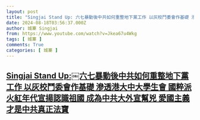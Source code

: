 ```yaml
---
layout: post
title: "Singjai Stand Up:￼六七暴動後中共如何重整地下黨工作 以灰校鬥委會作基礎 滲透港大中大學生會 國粹派火紅年代宣揚認識祖國 成為中共大外宣幫兇 愛國主義才是中共真正法寶"
date: 2024-08-18T03:56:37.000Z
author: 城寨 Singjai
from: https://www.youtube.com/watch?v=Jkea67u4Wkg
tags: [ 城寨 ]
comments: True
categories: [ 城寨 ]
---
```

<!--1723953397000-->
[Singjai Stand Up:￼六七暴動後中共如何重整地下黨工作 以灰校鬥委會作基礎 滲透港大中大學生會 國粹派火紅年代宣揚認識祖國 成為中共大外宣幫兇 愛國主義才是中共真正法寶](https://www.youtube.com/watch?v=Jkea67u4Wkg)
------

<div>

</div>
